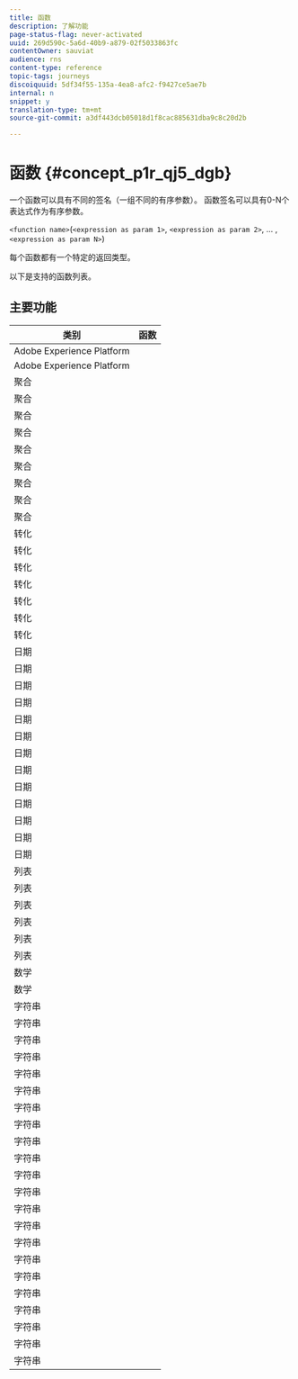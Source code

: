 ```yaml
---
title: 函数
description: 了解功能
page-status-flag: never-activated
uuid: 269d590c-5a6d-40b9-a879-02f5033863fc
contentOwner: sauviat
audience: rns
content-type: reference
topic-tags: journeys
discoiquuid: 5df34f55-135a-4ea8-afc2-f9427ce5ae7b
internal: n
snippet: y
translation-type: tm+mt
source-git-commit: a3df443dcb05018d1f8cac885631dba9c8c20d2b

---
```



# 函数 {#concept_p1r_qj5_dgb}

一个函数可以具有不同的签名（一组不同的有序参数）。 函数签名可以具有0-N个表达式作为有序参数。

`<function name>`(`<expression as param 1>`, `<expression as param 2>`, ... ,`<expression as param N>`)

每个函数都有一个特定的返回类型。

以下是支持的函数列表。

## 主要功能

| 类别 | 函数 |
|-------------|-----------------------|
| Adobe Experience Platform | [](../functions/functiongetbestsendtime.md) |
| Adobe Experience Platform | [](../functions/functioninsegment.md) |
| 聚合 | [](../functions/functionavg.md) |
| 聚合 | [](../functions/functioncount.md) |
| 聚合 | [](../functions/functioncountonlynull.md) |
| 聚合 | [](../functions/functioncountwithnull.md) |
| 聚合 | [](../functions/functiondistinctcount.md) |
| 聚合 | [](../functions/functiondistinctcountwithnull.md) |
| 聚合 | [](../functions/functionmax.md) |
| 聚合 | [](../functions/functionmin.md) |
| 聚合 | [](../functions/functionsum.md) |
| 转化 | [](../functions/functiontobool.md) |
| 转化 | [](../functions/functiontodatetime.md) |
| 转化 | [](../functions/functiontodatetimeonly.md) |
| 转化 | [](../functions/functiontodecimal.md) |
| 转化 | [](../functions/functiontoduration.md) |
| 转化 | [](../functions/functiontointeger.md) |
| 转化 | [](../functions/functiontostring.md) |
| 日期 | [](../functions/functioncurrenttimeinmillis.md) |
| 日期 | [](../functions/functioninlastdays.md) |
| 日期 | [](../functions/functioninlasthours.md) |
| 日期 | [](../functions/functioninlastmonths.md) |
| 日期 | [](../functions/functioninlastyears.md) |
| 日期 | [](../functions/functioninnextdays.md) |
| 日期 | [](../functions/functioninnexthours.md) |
| 日期 | [](../functions/functioninnextmonths.md) |
| 日期 | [](../functions/functioninnextyears.md) |
| 日期 | [](../functions/functionnow.md) |
| 日期 | [](../functions/functionnowwithdelta.md) |
| 日期 | [](../functions/functionsethours.md) |
| 日期 | [](../functions/functionsetdays.md) |
| 列表 | [](../functions/functiondistinct.md) |
| 列表 | [](../functions/functiondistinctcount.md) |
| 列表 | [](../functions/functionin.md) |
| 列表 | [](../functions/functionlistsize.md) |
| 列表 | [](../functions/functionserializelist.md) |
| 列表 | [](../functions/functionsort.md) |
| 数学 | [](../functions/functionrandom.md) |
| 数学 | [](../functions/functionround.md) |
| 字符串 | [](../functions/functionconcat.md) |
| 字符串 | [](../functions/functioncontain.md) |
| 字符串 | [](../functions/functioncontainwithignorecase.md) |
| 字符串 | [](../functions/functionendwith.md) |
| 字符串 | [](../functions/functionendwithignorecase.md) |
| 字符串 | [](../functions/functionequalignorecase.md) |
| 字符串 | [](../functions/functionindexof.md) |
| 字符串 | [](../functions/functionisempty.md) |
| 字符串 | [](../functions/functionisnotempty.md) |
| 字符串 | [](../functions/functionlastindexof.md) |
| 字符串 | [](../functions/functionlength.md) |
| 字符串 | [](../functions/functionlower.md) |
| 字符串 | [](../functions/functionmatchregexp.md) |
| 字符串 | [](../functions/functionnotequalignorecase.md) |
| 字符串 | [](../functions/functionreplace.md) |
| 字符串 | [](../functions/functionreplaceall.md) |
| 字符串 | [](../functions/functionstartwith.md) |
| 字符串 | [](../functions/functionstartwithignorecase.md) |
| 字符串 | [](../functions/functionsubstr.md) |
| 字符串 | [](../functions/functiontrim.md) |
| 字符串 | [](../functions/functionupper.md) |
| 字符串 | [](../functions/functionuuid.md) |